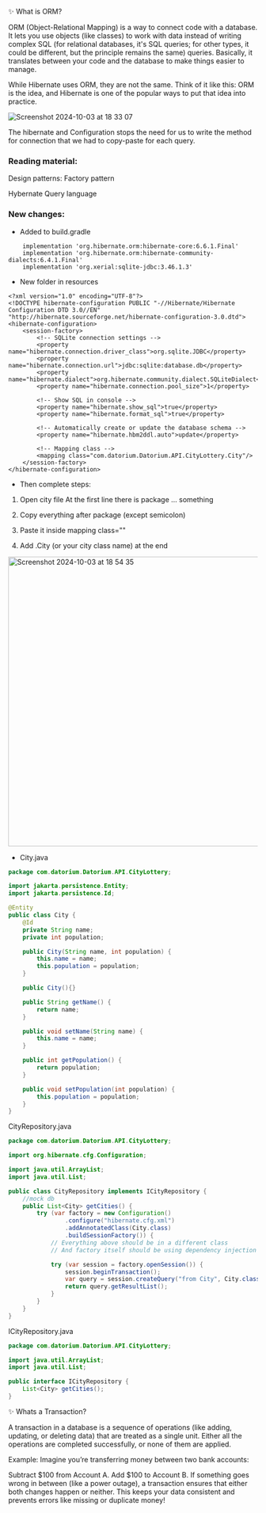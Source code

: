 ✨ What is ORM?

ORM (Object-Relational Mapping) is a way to connect code with a database. It lets you use objects (like classes) to work with data instead of writing complex SQL 
(for relational databases, it's SQL queries; for other types, it could be different, but the principle remains the same) queries. 
Basically, it translates between your code and the database to make things easier to manage.

While Hibernate uses ORM, they are not the same. Think of it like this: ORM is the idea, and Hibernate is one of the popular ways to put that idea into practice.

![Screenshot 2024-10-03 at 18 33 07](https://github.com/user-attachments/assets/47a62e82-bc93-4bc8-8d9a-698dc2f2c7b1)

The hibernate and Configuration stops the need for us to write the method for connection that we had to copy-paste for each query.

### Reading material:

Design patterns: Factory pattern

Hybernate Query language

### New changes:

* Added to build.gradle

```
    implementation 'org.hibernate.orm:hibernate-core:6.6.1.Final'
    implementation 'org.hibernate.orm:hibernate-community-dialects:6.4.1.Final'
    implementation 'org.xerial:sqlite-jdbc:3.46.1.3'
```

* New folder in resources

```
<?xml version="1.0" encoding="UTF-8"?>
<!DOCTYPE hibernate-configuration PUBLIC "-//Hibernate/Hibernate Configuration DTD 3.0//EN" "http://hibernate.sourceforge.net/hibernate-configuration-3.0.dtd">
<hibernate-configuration>
    <session-factory>
        <!-- SQLite connection settings -->
        <property name="hibernate.connection.driver_class">org.sqlite.JDBC</property>
        <property name="hibernate.connection.url">jdbc:sqlite:database.db</property>
        <property name="hibernate.dialect">org.hibernate.community.dialect.SQLiteDialect</property>
        <property name="hibernate.connection.pool_size">1</property>

        <!-- Show SQL in console -->
        <property name="hibernate.show_sql">true</property>
        <property name="hibernate.format_sql">true</property>

        <!-- Automatically create or update the database schema -->
        <property name="hibernate.hbm2ddl.auto">update</property>

        <!-- Mapping class -->
        <mapping class="com.datorium.Datorium.API.CityLottery.City"/>
    </session-factory>
</hibernate-configuration>
```

* Then complete steps:
  
1. Open city file
At the first line there is package ... something

2. Copy everything after package (except semicolon)

3. Paste it inside mapping class=""

4. Add .City (or your city class name) at the end

<img width="585" alt="Screenshot 2024-10-03 at 18 54 35" src="https://github.com/user-attachments/assets/6544643e-7f2e-4062-90b5-7f1828fa4da1">


* City.java
```java
package com.datorium.Datorium.API.CityLottery;

import jakarta.persistence.Entity;
import jakarta.persistence.Id;

@Entity
public class City {
    @Id
    private String name;
    private int population;

    public City(String name, int population) {
        this.name = name;
        this.population = population;
    }

    public City(){}

    public String getName() {
        return name;
    }

    public void setName(String name) {
        this.name = name;
    }

    public int getPopulation() {
        return population;
    }

    public void setPopulation(int population) {
        this.population = population;
    }
}
```

CityRepository.java

```java
package com.datorium.Datorium.API.CityLottery;

import org.hibernate.cfg.Configuration;

import java.util.ArrayList;
import java.util.List;

public class CityRepository implements ICityRepository {
    //mock db
    public List<City> getCities() {
        try (var factory = new Configuration()
                .configure("hibernate.cfg.xml")
                .addAnnotatedClass(City.class)
                .buildSessionFactory()) {
            // Everything above should be in a different class
            // And factory itself should be using dependency injection

            try (var session = factory.openSession()) {
                session.beginTransaction();
                var query = session.createQuery("from City", City.class);
                return query.getResultList();
            }
        }
    }
}

```
ICityRepository.java
```java
package com.datorium.Datorium.API.CityLottery;

import java.util.ArrayList;
import java.util.List;

public interface ICityRepository {
    List<City> getCities();
}

```


✨ Whats a Transaction?


A transaction in a database is a sequence of operations (like adding, updating, or deleting data) that are treated as a single unit. Either all the operations are completed successfully, or none of them are applied.

Example: Imagine you’re transferring money between two bank accounts:

Subtract $100 from Account A.
Add $100 to Account B.
If something goes wrong in between (like a power outage), a transaction ensures that either both changes happen or neither. This keeps your data consistent and prevents errors like missing or duplicate money!
